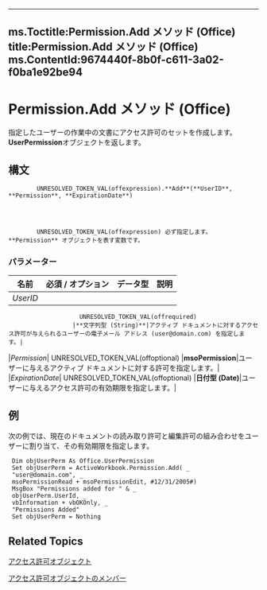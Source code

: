 

---
ms.Toctitle:Permission.Add メソッド (Office)
title:Permission.Add メソッド (Office)
ms.ContentId:9674440f-8b0f-c611-3a02-f0ba1e92be94
---
# Permission.Add メソッド (Office)




指定したユーザーの作業中の文書にアクセス許可のセットを作成します。**UserPermission**オブジェクトを返します。

## 構文

            UNRESOLVED_TOKEN_VAL(offexpression).**Add**(**UserID**, **Permission**, **ExpirationDate**)




            UNRESOLVED_TOKEN_VAL(offexpression) 必ず指定します。**Permission** オブジェクトを表す変数です。

### パラメーター

|**名前**|**必須 / オプション**|**データ型**|**説明**|
|---|---|---|---|
|*UserID*|
                        UNRESOLVED_TOKEN_VAL(offrequired)
                      |**文字列型 (String)**|アクティブ ドキュメントに対するアクセス許可が与えられるユーザーの電子メール アドレス (user@domain.com) を指定します。|
|*Permission*|
                        UNRESOLVED_TOKEN_VAL(offoptional)
                      |**msoPermission**|ユーザーに与えるアクティブ ドキュメントに対する許可を指定します。|
|*ExpirationDate*|
                        UNRESOLVED_TOKEN_VAL(offoptional)
                      |**日付型 (Date)**|ユーザーに与えるアクセス許可の有効期限を指定します。|





## 例
次の例では、現在のドキュメントの読み取り許可と編集許可の組み合わせをユーザーに割り当て、その有効期限を指定します。

```vba
 Dim objUserPerm As Office.UserPermission 
 Set objUserPerm = ActiveWorkbook.Permission.Add( _ 
 "user@domain.com", _ 
 msoPermissionRead + msoPermissionEdit, #12/31/2005#) 
 MsgBox "Permissions added for " & _ 
 objUserPerm.UserId, _ 
 vbInformation + vbOKOnly, _ 
 "Permissions Added" 
 Set objUserPerm = Nothing 

```




## Related Topics

[アクセス許可オブジェクト](4bdf7058-d4ba-0bd4-c5cd-141d67245ced.md)

[アクセス許可オブジェクトのメンバー](75614d24-cd47-ef9b-aba5-112206daa358.md)




